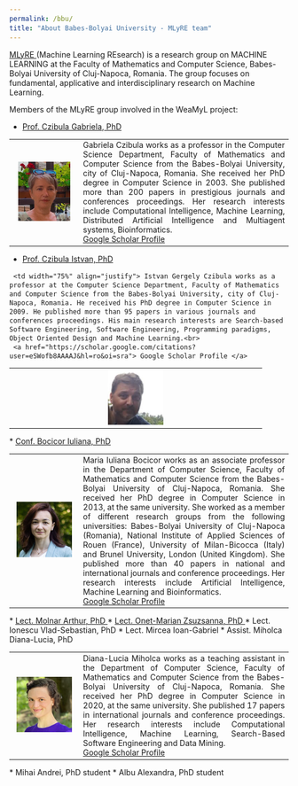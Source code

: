 ```yaml
---
permalink: /bbu/
title: "About Babes-Bolyai University - MLyRE team"
---
```


<a href="http://www.cs.ubbcluj.ro/ml/">MLyRE </a> (Machine Learning REsearch) is a research group on MACHINE LEARNING at the Faculty of Mathematics and Computer Science, Babes-Bolyai University of Cluj-Napoca, Romania. The group focuses on fundamental, applicative and interdisciplinary research on Machine Learning.

Members of the MLyRE group involved in the WeaMyL project:

* <a href= "http://www.cs.ubbcluj.ro/~gabis/"> Prof. Czibula Gabriela, PhD </a>
<table>
<tr>
<td width="25%" ><center> <img src="/assets/images/bio/Czibula-Gabriela.png"/> </center></td>
<td align="justify">
Gabriela Czibula works as a professor in the Computer Science Department, Faculty of Mathematics and Computer Science from the Babes-Bolyai University, city of Cluj-Napoca, Romania. She received her PhD degree in Computer Science in 2003. She published more than 200 papers in prestigious journals and conferences proceedings. Her research interests include Computational Intelligence, Machine Learning, Distributed Artificial Intelligence and Multiagent systems, Bioinformatics.<br>
<a href="https://scholar.google.com/citations?user=0_ybi_oAAAAJ&hl=ro"> Google Scholar Profile </a>
</td>
</tr>
</table>

* <a href= "http://www.cs.ubbcluj.ro/~istvanc/"> Prof. Czibula Istvan, PhD </a>
<table>
<tr>
<td width="25%" ><center> <img src="/assets/images/bio/Czibula_Istvan.png"/> </center></td>

     <td width="75%" align="justify"> Istvan Gergely Czibula works as a  professor at the Computer Science Department, Faculty of Mathematics and Computer Science from the Babes-Bolyai University, city of Cluj-Napoca, Romania. He received his PhD degree in Computer Science in 2009. He published more than 95 papers in various journals and conferences proceedings. His main research interests are Search-based Software Engineering, Software Engineering, Programming paradigms, Object Oriented Design and Machine Learning.<br>
     <a href="https://scholar.google.com/citations?user=eSWofb8AAAAJ&hl=ro&oi=sra"> Google Scholar Profile </a>
 </td> </tr>  
</table>
* <a href="https://sites.google.com/view/iuliana-bocicor/home"> Conf. Bocicor Iuliana, PhD </a>
<table>
<tr>
<td width="25%" ><center> <img src="/assets/images/bio/rsz_iuliana_bocicor.png"/> </center></td>
     <td width="75%" align="justify"> Maria Iuliana Bocicor works as an associate professor in the Department of Computer Science, Faculty of Mathematics and Computer Science from the Babes-Bolyai University of Cluj-Napoca, Romania. She received her PhD degree in Computer Science in 2013, at the same university. She worked as a member of different research groups from the following universities: Babes-Bolyai University of Cluj-Napoca (Romania), National Institute of Applied Sciences of Rouen (France), University of Milan-Bicocca (Italy) and Brunel University, London (United Kingdom). She published more than 40 papers in national and international journals and conference proceedings. Her research interests include Artificial Intelligence, Machine Learning and Bioinformatics.<br>
     <a href="https://scholar.google.com/citations?user=WZnRL3YAAAAJ&hl=en"> Google Scholar Profile </a>
 </td> </tr>  
</table>
* <a href= "https://arthur486.wordpress.com/"> Lect. Molnar Arthur, PhD </a>
* <a href= "http://www.cs.ubbcluj.ro/~marianzsu/"> Lect. Onet-Marian Zsuzsanna, PhD </a>
* Lect. Ionescu Vlad-Sebastian, PhD
* Lect. Mircea Ioan-Gabriel
* Assist. Miholca Diana-Lucia, PhD
<table>
<tr>
<td width="25%" ><center> <img src="/assets/images/bio/rsz_diana_miholca.png"/> </center></td>
     <td width="75%" align="justify"> Diana-Lucia Miholca works as a teaching assistant in the Department of Computer Science, Faculty of Mathematics and Computer Science from the Babes-Bolyai University of Cluj-Napoca, Romania. She received her PhD degree in Computer Science in 2020, at the same university. She published 17 papers in international journals and conference proceedings. Her research interests include Computational Intelligence, Machine Learning, Search-Based Software Engineering and Data Mining.<br>
     <a href="https://scholar.google.ro/citations?user=N8WkF18AAAAJ&hl=en"> Google Scholar Profile </a>
 </td> </tr>  
</table>
* Mihai Andrei, PhD student
* Albu Alexandra, PhD student
